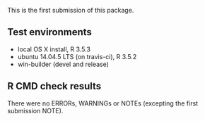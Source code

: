 This is the first submission of this package.

## Test environments

* local OS X install, R 3.5.3
* ubuntu 14.04.5 LTS (on travis-ci), R 3.5.2
* win-builder (devel and release)

## R CMD check results

There were no ERRORs, WARNINGs or NOTEs (excepting the first submission NOTE).
